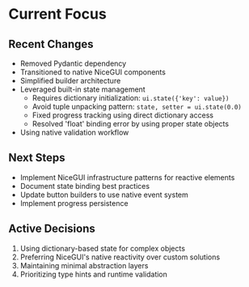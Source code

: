 # Current Focus

## Recent Changes
- Removed Pydantic dependency
- Transitioned to native NiceGUI components
- Simplified builder architecture
- Leveraged built-in state management
  - Requires dictionary initialization: `ui.state({'key': value})`
  - Avoid tuple unpacking pattern: `state, setter = ui.state(0.0)`
  - Fixed progress tracking using direct dictionary access
  - Resolved 'float' binding error by using proper state objects
- Using native validation workflow

## Next Steps
- Implement NiceGUI infrastructure patterns for reactive elements
- Document state binding best practices
- Update button builders to use native event system
- Implement progress persistence

## Active Decisions
1. Using dictionary-based state for complex objects
2. Preferring NiceGUI's native reactivity over custom solutions
3. Maintaining minimal abstraction layers
4. Prioritizing type hints and runtime validation
